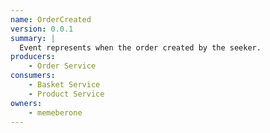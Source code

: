 ```yaml
---
name: OrderCreated
version: 0.0.1
summary: |
  Event represents when the order created by the seeker.
producers:
    - Order Service
consumers:
    - Basket Service
    - Product Service
owners:
    - memeberone
---
```


<NodeGraph title="Consumer / Producer Diagram" />